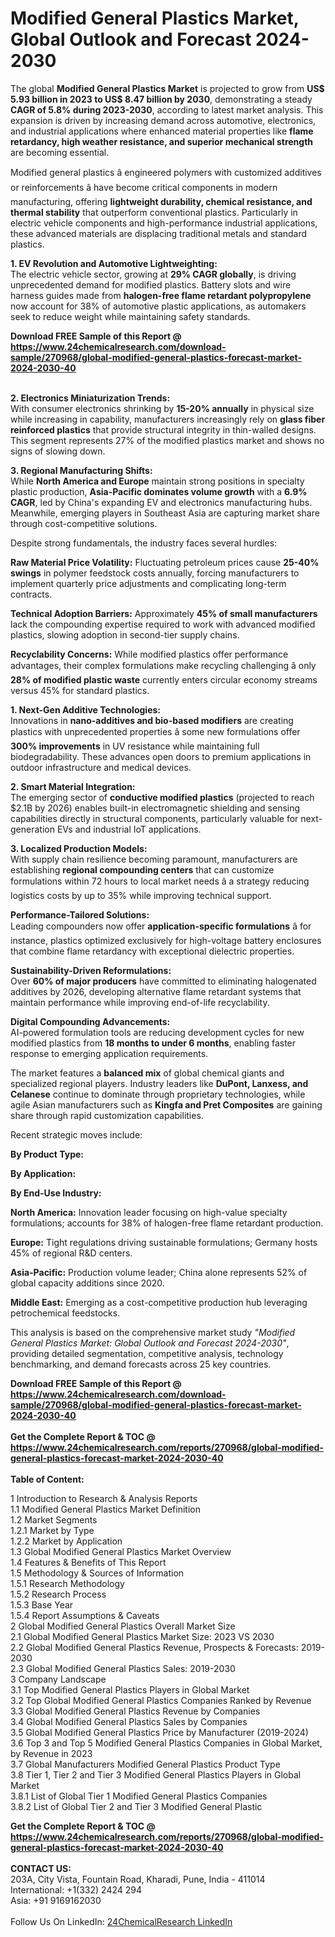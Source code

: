 <h1>Modified General Plastics Market, Global Outlook and Forecast 2024-2030</h1><p>The global <strong>Modified General Plastics Market</strong> is projected to grow from <strong>US$ 5.93 billion in 2023 to US$ 8.47 billion by 2030</strong>, demonstrating a steady <strong>CAGR of 5.8% during 2023-2030</strong>, according to latest market analysis. This expansion is driven by increasing demand across automotive, electronics, and industrial applications where enhanced material properties like <strong>flame retardancy, high weather resistance, and superior mechanical strength</strong> are becoming essential.</p><p>Modified general plastics â engineered polymers with customized additives or reinforcements â have become critical components in modern manufacturing, offering <strong>lightweight durability, chemical resistance, and thermal stability</strong> that outperform conventional plastics. Particularly in electric vehicle components and high-performance industrial applications, these advanced materials are displacing traditional metals and standard plastics.</p><p><strong>1. EV Revolution and Automotive Lightweighting:</strong><br>
The electric vehicle sector, growing at <strong>29% CAGR globally</strong>, is driving unprecedented demand for modified plastics. Battery slots and wire harness guides made from <strong>halogen-free flame retardant polypropylene</strong> now account for 38% of automotive plastic applications, as automakers seek to reduce weight while maintaining safety standards.</p><div><b>Download FREE Sample of this Report @ 
            <a href="https://www.24chemicalresearch.com/download-sample/270968/global-modified-general-plastics-forecast-market-2024-2030-40">
            https://www.24chemicalresearch.com/download-sample/270968/global-modified-general-plastics-forecast-market-2024-2030-40</a></b></div><br><p><strong>2. Electronics Miniaturization Trends:</strong><br>
With consumer electronics shrinking by <strong>15-20% annually</strong> in physical size while increasing in capability, manufacturers increasingly rely on <strong>glass fiber reinforced plastics</strong> that provide structural integrity in thin-walled designs. This segment represents 27% of the modified plastics market and shows no signs of slowing down.</p><p><strong>3. Regional Manufacturing Shifts:</strong><br>
While <strong>North America and Europe</strong> maintain strong positions in specialty plastic production, <strong>Asia-Pacific dominates volume growth</strong> with a <strong>6.9% CAGR</strong>, led by China's expanding EV and electronics manufacturing hubs. Meanwhile, emerging players in Southeast Asia are capturing market share through cost-competitive solutions.</p><p>Despite strong fundamentals, the industry faces several hurdles:</p><p><strong>Raw Material Price Volatility:</strong> Fluctuating petroleum prices cause <strong>25-40% swings</strong> in polymer feedstock costs annually, forcing manufacturers to implement quarterly price adjustments and complicating long-term contracts.</p><p><strong>Technical Adoption Barriers:</strong> Approximately <strong>45% of small manufacturers</strong> lack the compounding expertise required to work with advanced modified plastics, slowing adoption in second-tier supply chains.</p><p><strong>Recyclability Concerns:</strong> While modified plastics offer performance advantages, their complex formulations make recycling challenging â only <strong>28% of modified plastic waste</strong> currently enters circular economy streams versus 45% for standard plastics.</p><p><strong>1. Next-Gen Additive Technologies:</strong><br>
Innovations in <strong>nano-additives and bio-based modifiers</strong> are creating plastics with unprecedented properties â some new formulations offer <strong>300% improvements</strong> in UV resistance while maintaining full biodegradability. These advances open doors to premium applications in outdoor infrastructure and medical devices.</p><p><strong>2. Smart Material Integration:</strong><br>
The emerging sector of <strong>conductive modified plastics</strong> (projected to reach $2.1B by 2026) enables built-in electromagnetic shielding and sensing capabilities directly in structural components, particularly valuable for next-generation EVs and industrial IoT applications.</p><p><strong>3. Localized Production Models:</strong><br>
With supply chain resilience becoming paramount, manufacturers are establishing <strong>regional compounding centers</strong> that can customize formulations within 72 hours to local market needs â a strategy reducing logistics costs by up to 35% while improving technical support.</p><p><strong>Performance-Tailored Solutions:</strong><br>
	Leading compounders now offer <strong>application-specific formulations</strong> â for instance, plastics optimized exclusively for high-voltage battery enclosures that combine flame retardancy with exceptional dielectric properties.</p><p><strong>Sustainability-Driven Reformulations:</strong><br>
	Over <strong>60% of major producers</strong> have committed to eliminating halogenated additives by 2026, developing alternative flame retardant systems that maintain performance while improving end-of-life recyclability.</p><p><strong>Digital Compounding Advancements:</strong><br>
	AI-powered formulation tools are reducing development cycles for new modified plastics from <strong>18 months to under 6 months</strong>, enabling faster response to emerging application requirements.</p><p>The market features a <strong>balanced mix</strong> of global chemical giants and specialized regional players. Industry leaders like <strong>DuPont, Lanxess, and Celanese</strong> continue to dominate through proprietary technologies, while agile Asian manufacturers such as <strong>Kingfa and Pret Composites</strong> are gaining share through rapid customization capabilities.</p><p>Recent strategic moves include:</p><p><strong>By Product Type:</strong></p><p><strong>By Application:</strong></p><p><strong>By End-Use Industry:</strong></p><p><strong>North America:</strong> Innovation leader focusing on high-value specialty formulations; accounts for 38% of halogen-free flame retardant production.</p><p><strong>Europe:</strong> Tight regulations driving sustainable formulations; Germany hosts 45% of regional R&amp;D centers.</p><p><strong>Asia-Pacific:</strong> Production volume leader; China alone represents 52% of global capacity additions since 2020.</p><p><strong>Middle East:</strong> Emerging as a cost-competitive production hub leveraging petrochemical feedstocks.</p><p>This analysis is based on the comprehensive market study <em>"Modified General Plastics Market: Global Outlook and Forecast 2024-2030"</em>, providing detailed segmentation, competitive analysis, technology benchmarking, and demand forecasts across 25 key countries.</p><div><b>Download FREE Sample of this Report @ 
            <a href="https://www.24chemicalresearch.com/download-sample/270968/global-modified-general-plastics-forecast-market-2024-2030-40">
            https://www.24chemicalresearch.com/download-sample/270968/global-modified-general-plastics-forecast-market-2024-2030-40</a></b></div><br><div><b>Get the Complete Report & TOC @ 
            <a href="https://www.24chemicalresearch.com/reports/270968/global-modified-general-plastics-forecast-market-2024-2030-40">
            https://www.24chemicalresearch.com/reports/270968/global-modified-general-plastics-forecast-market-2024-2030-40</a></b></div><br>
            <b>Table of Content:</b><p>1 Introduction to Research & Analysis Reports<br />
    1.1 Modified General Plastics Market Definition<br />
    1.2 Market Segments<br />
        1.2.1 Market by Type<br />
        1.2.2 Market by Application<br />
    1.3 Global Modified General Plastics Market Overview<br />
    1.4 Features & Benefits of This Report<br />
    1.5 Methodology & Sources of Information<br />
        1.5.1 Research Methodology<br />
        1.5.2 Research Process<br />
        1.5.3 Base Year<br />
        1.5.4 Report Assumptions & Caveats<br />
2 Global Modified General Plastics Overall Market Size<br />
    2.1 Global Modified General Plastics Market Size: 2023 VS 2030<br />
    2.2 Global Modified General Plastics Revenue, Prospects & Forecasts: 2019-2030<br />
    2.3 Global Modified General Plastics Sales: 2019-2030<br />
3 Company Landscape<br />
    3.1 Top Modified General Plastics Players in Global Market<br />
    3.2 Top Global Modified General Plastics Companies Ranked by Revenue<br />
    3.3 Global Modified General Plastics Revenue by Companies<br />
    3.4 Global Modified General Plastics Sales by Companies<br />
    3.5 Global Modified General Plastics Price by Manufacturer (2019-2024)<br />
    3.6 Top 3 and Top 5 Modified General Plastics Companies in Global Market, by Revenue in 2023<br />
    3.7 Global Manufacturers Modified General Plastics Product Type<br />
    3.8 Tier 1, Tier 2 and Tier 3 Modified General Plastics Players in Global Market<br />
        3.8.1 List of Global Tier 1 Modified General Plastics Companies<br />
        3.8.2 List of Global Tier 2 and Tier 3 Modified General Plastic</p><div><b>Get the Complete Report & TOC @ 
            <a href="https://www.24chemicalresearch.com/reports/270968/global-modified-general-plastics-forecast-market-2024-2030-40">
            https://www.24chemicalresearch.com/reports/270968/global-modified-general-plastics-forecast-market-2024-2030-40</a></b></div><br><b>CONTACT US:</b><br>
            203A, City Vista, Fountain Road, Kharadi, Pune, India - 411014<br>
            International: +1(332) 2424 294<br>
            Asia: +91 9169162030 <br><br>
            Follow Us On LinkedIn: <a href="https://www.linkedin.com/company/24chemicalresearch/">24ChemicalResearch LinkedIn</a>